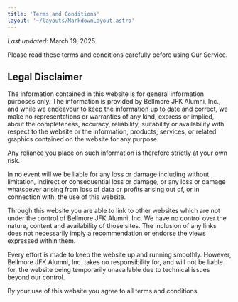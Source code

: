 ```yaml
---
title: 'Terms and Conditions'
layout: '~/layouts/MarkdownLayout.astro'
---
```


_Last updated_: March 19, 2025

Please read these terms and conditions carefully before using Our Service.

## Legal Disclaimer

The information contained in this website is for general information purposes only. The information is provided by Bellmore JFK Alumni, Inc., and while we endeavour to keep the information up to date and correct, we make no representations or warranties of any kind, express or implied, about the completeness, accuracy, reliability, suitability or availability with respect to the website or the information, products, services, or related graphics contained on the website for any purpose.

Any reliance you place on such information is therefore strictly at your own risk.

In no event will we be liable for any loss or damage including without limitation, indirect or consequential loss or damage, or any loss or damage whatsoever arising from loss of data or profits arising out of, or in connection with, the use of this website.

Through this website you are able to link to other websites which are not under the control of Bellmore JFK Alumni, Inc. We have no control over the nature, content and availability of those sites. The inclusion of any links does not necessarily imply a recommendation or endorse the views expressed within them.

Every effort is made to keep the website up and running smoothly. However, Bellmore JFK Alumni, Inc. takes no responsibility for, and will not be liable for, the website being temporarily unavailable due to technical issues beyond our control.

By your use of this website you agree to all terms and conditions.
